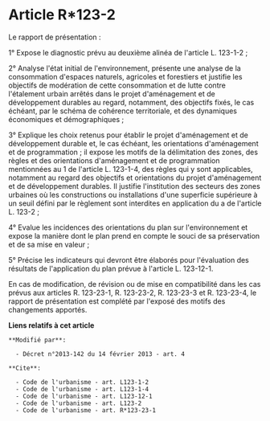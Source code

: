 # Article R*123-2

Le rapport de présentation : 

1° Expose le diagnostic prévu au deuxième alinéa de l'article L. 123-1-2 ; 

2° Analyse l'état initial de l'environnement, présente une analyse de la consommation d'espaces naturels, agricoles et
forestiers et justifie les objectifs de modération de cette consommation et de lutte contre l'étalement urbain arrêtés dans
le projet d'aménagement et de développement durables au regard, notamment, des objectifs fixés, le cas échéant, par le schéma
de cohérence territoriale, et des dynamiques économiques et démographiques ; 

3° Explique les choix retenus pour établir le projet d'aménagement et de développement durable et, le cas échéant, les
orientations d'aménagement et de programmation ; il expose les motifs de la délimitation des zones, des règles et des
orientations d'aménagement et de programmation mentionnées au 1 de l'article L. 123-1-4, des règles qui y sont applicables,
notamment au regard des objectifs et orientations du projet d'aménagement et de développement durables. Il justifie
l'institution des secteurs des zones urbaines où les constructions ou installations d'une superficie supérieure à un seuil
défini par le règlement sont interdites en application du a de l'article L. 123-2 ; 

4° Evalue les incidences des orientations du plan sur l'environnement et expose la manière dont le plan prend en compte le
souci de sa préservation et de sa mise en valeur ; 

5° Précise les indicateurs qui devront être élaborés pour l'évaluation des résultats de l'application du plan prévue à
l'article L. 123-12-1. 

En cas de modification, de révision ou de mise en compatibilité dans les cas prévus aux articles R. 123-23-1, R. 123-23-2, R.
123-23-3 et R. 123-23-4, le rapport de présentation est complété par l'exposé des motifs des changements apportés.

**Liens relatifs à cet article**

	**Modifié par**:

	  - Décret n°2013-142 du 14 février 2013 - art. 4

	**Cite**:

	  - Code de l'urbanisme - art. L123-1-2
	  - Code de l'urbanisme - art. L123-1-4
	  - Code de l'urbanisme - art. L123-12-1
	  - Code de l'urbanisme - art. L123-2
	  - Code de l'urbanisme - art. R*123-23-1
